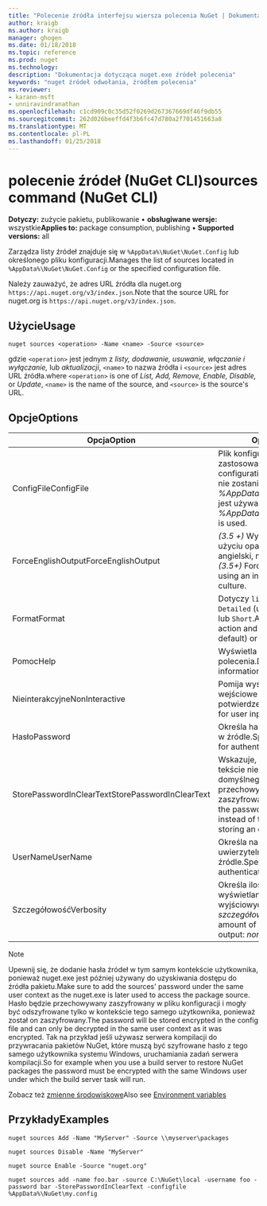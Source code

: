 ```yaml
---
title: "Polecenie źródła interfejsu wiersza polecenia NuGet | Dokumentacja firmy Microsoft"
author: kraigb
ms.author: kraigb
manager: ghogen
ms.date: 01/18/2018
ms.topic: reference
ms.prod: nuget
ms.technology: 
description: "Dokumentacja dotycząca nuget.exe źródeł polecenia"
keywords: "nuget źródeł odwołania, źródłem polecenia"
ms.reviewer:
- karann-msft
- unniravindranathan
ms.openlocfilehash: c1cd909c0c35d52f0269d267367669df46f9db55
ms.sourcegitcommit: 262d026beeffd4f3b6fc47d780a2f701451663a8
ms.translationtype: MT
ms.contentlocale: pl-PL
ms.lasthandoff: 01/25/2018
---
```

# <a name="sources-command-nuget-cli"></a><span data-ttu-id="2b136-104">polecenie źródeł (NuGet CLI)</span><span class="sxs-lookup"><span data-stu-id="2b136-104">sources command (NuGet CLI)</span></span>

<span data-ttu-id="2b136-105">**Dotyczy:** zużycie pakietu, publikowanie &bullet; **obsługiwane wersje:** wszystkie</span><span class="sxs-lookup"><span data-stu-id="2b136-105">**Applies to:** package consumption, publishing &bullet; **Supported versions:** all</span></span>

<span data-ttu-id="2b136-106">Zarządza listy źródeł znajduje się w `%AppData%\NuGet\NuGet.Config` lub określonego pliku konfiguracji.</span><span class="sxs-lookup"><span data-stu-id="2b136-106">Manages the list of sources located in `%AppData%\NuGet\NuGet.Config` or the specified configuration file.</span></span>

<span data-ttu-id="2b136-107">Należy zauważyć, że adres URL źródła dla nuget.org `https://api.nuget.org/v3/index.json`.</span><span class="sxs-lookup"><span data-stu-id="2b136-107">Note that the source URL for nuget.org is `https://api.nuget.org/v3/index.json`.</span></span>

## <a name="usage"></a><span data-ttu-id="2b136-108">Użycie</span><span class="sxs-lookup"><span data-stu-id="2b136-108">Usage</span></span>

```cli
nuget sources <operation> -Name <name> -Source <source>
```

<span data-ttu-id="2b136-109">gdzie `<operation>` jest jednym z *listy, dodawanie, usuwanie, włączanie i wyłączanie,* lub *aktualizacji*, `<name>` to nazwa źródła i `<source>` jest adres URL źródła.</span><span class="sxs-lookup"><span data-stu-id="2b136-109">where `<operation>` is one of *List, Add, Remove, Enable, Disable,* or *Update*, `<name>` is the name of the source, and `<source>` is the source's URL.</span></span>

## <a name="options"></a><span data-ttu-id="2b136-110">Opcje</span><span class="sxs-lookup"><span data-stu-id="2b136-110">Options</span></span>

| <span data-ttu-id="2b136-111">Opcja</span><span class="sxs-lookup"><span data-stu-id="2b136-111">Option</span></span> | <span data-ttu-id="2b136-112">Opis</span><span class="sxs-lookup"><span data-stu-id="2b136-112">Description</span></span> |
| --- | --- |
| <span data-ttu-id="2b136-113">ConfigFile</span><span class="sxs-lookup"><span data-stu-id="2b136-113">ConfigFile</span></span> | <span data-ttu-id="2b136-114">Plik konfiguracyjny NuGet do zastosowania.</span><span class="sxs-lookup"><span data-stu-id="2b136-114">The NuGet configuration file to apply.</span></span> <span data-ttu-id="2b136-115">Jeśli nie zostanie określony, *%AppData%\NuGet\NuGet.Config* jest używany.</span><span class="sxs-lookup"><span data-stu-id="2b136-115">If not specified, *%AppData%\NuGet\NuGet.Config* is used.</span></span> |
| <span data-ttu-id="2b136-116">ForceEnglishOutput</span><span class="sxs-lookup"><span data-stu-id="2b136-116">ForceEnglishOutput</span></span> | <span data-ttu-id="2b136-117">*(3.5 +)* Wymusza nuget.exe przy użyciu opartego na język angielski, niezmienna kultura.</span><span class="sxs-lookup"><span data-stu-id="2b136-117">*(3.5+)* Forces nuget.exe to run using an invariant, English-based culture.</span></span> |
| <span data-ttu-id="2b136-118">Format</span><span class="sxs-lookup"><span data-stu-id="2b136-118">Format</span></span> | <span data-ttu-id="2b136-119">Dotyczy `list` akcji i może być `Detailed` (ustawienie domyślne) lub `Short`.</span><span class="sxs-lookup"><span data-stu-id="2b136-119">Applies to the `list` action and can be `Detailed` (the default) or `Short`.</span></span> |
| <span data-ttu-id="2b136-120">Pomoc</span><span class="sxs-lookup"><span data-stu-id="2b136-120">Help</span></span> | <span data-ttu-id="2b136-121">Wyświetla Pomoc dla polecenia.</span><span class="sxs-lookup"><span data-stu-id="2b136-121">Displays help information for the command.</span></span> |
| <span data-ttu-id="2b136-122">Nieinterakcyjne</span><span class="sxs-lookup"><span data-stu-id="2b136-122">NonInteractive</span></span> | <span data-ttu-id="2b136-123">Pomija wyświetla monit o dane wejściowe użytkownika lub potwierdzeń.</span><span class="sxs-lookup"><span data-stu-id="2b136-123">Suppresses prompts for user input or confirmations.</span></span> |
| <span data-ttu-id="2b136-124">Hasło</span><span class="sxs-lookup"><span data-stu-id="2b136-124">Password</span></span> | <span data-ttu-id="2b136-125">Określa hasło do uwierzytelniania w źródle.</span><span class="sxs-lookup"><span data-stu-id="2b136-125">Specifies the password for authenticating with the source.</span></span> |
| <span data-ttu-id="2b136-126">StorePasswordInClearText</span><span class="sxs-lookup"><span data-stu-id="2b136-126">StorePasswordInClearText</span></span> | <span data-ttu-id="2b136-127">Wskazuje, aby zapisać hasło w tekście niezaszyfrowane zamiast domyślnego zachowania przechowywania zaszyfrowane.</span><span class="sxs-lookup"><span data-stu-id="2b136-127">Indicates to store the password in unencrypted text instead of the default behavior of storing an encrypted form.</span></span> |
| <span data-ttu-id="2b136-128">UserName</span><span class="sxs-lookup"><span data-stu-id="2b136-128">UserName</span></span> | <span data-ttu-id="2b136-129">Określa nazwę użytkownika do uwierzytelniania w źródle.</span><span class="sxs-lookup"><span data-stu-id="2b136-129">Specifies the user name for authenticating with the source.</span></span> |
| <span data-ttu-id="2b136-130">Szczegółowość</span><span class="sxs-lookup"><span data-stu-id="2b136-130">Verbosity</span></span> | <span data-ttu-id="2b136-131">Określa ilość szczegółów wyświetlanych w danych wyjściowych: *normalne*, *quiet*, *szczegółowe*.</span><span class="sxs-lookup"><span data-stu-id="2b136-131">Specifies the amount of detail displayed in the output: *normal*, *quiet*, *detailed*.</span></span> |

> [!Note]
> <span data-ttu-id="2b136-132">Upewnij się, że dodanie hasła źródeł w tym samym kontekście użytkownika, ponieważ nuget.exe jest później używany do uzyskiwania dostępu do źródła pakietu.</span><span class="sxs-lookup"><span data-stu-id="2b136-132">Make sure to add the sources' password under the same user context as the nuget.exe is later used to access the package source.</span></span> <span data-ttu-id="2b136-133">Hasło będzie przechowywany zaszyfrowany w pliku konfiguracji i mogły być odszyfrowane tylko w kontekście tego samego użytkownika, ponieważ został on zaszyfrowany.</span><span class="sxs-lookup"><span data-stu-id="2b136-133">The password will be stored encrypted in the config file and can only be decrypted in the same user context as it was encrypted.</span></span> <span data-ttu-id="2b136-134">Tak na przykład jeśli używasz serwera kompilacji do przywracania pakietów NuGet, które muszą być szyfrowane hasło z tego samego użytkownika systemu Windows, uruchamiania zadań serwera kompilacji.</span><span class="sxs-lookup"><span data-stu-id="2b136-134">So for example when you use a build server to restore NuGet packages the password must be encrypted with the same Windows user under which  the build server task will run.</span></span>

<span data-ttu-id="2b136-135">Zobacz też [zmienne środowiskowe](cli-ref-environment-variables.md)</span><span class="sxs-lookup"><span data-stu-id="2b136-135">Also see [Environment variables](cli-ref-environment-variables.md)</span></span>

## <a name="examples"></a><span data-ttu-id="2b136-136">Przykłady</span><span class="sxs-lookup"><span data-stu-id="2b136-136">Examples</span></span>

```cli
nuget sources Add -Name "MyServer" -Source \\myserver\packages

nuget sources Disable -Name "MyServer"

nuget source Enable -Source "nuget.org"

nuget sources add -name foo.bar -source C:\NuGet\local -username foo -password bar -StorePasswordInClearText -configfile %AppData%\NuGet\my.config
```
